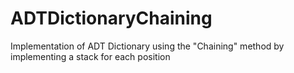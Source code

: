# ADTDictionaryChaining

Implementation of ADT Dictionary using the "Chaining" method by implementing a stack for each position